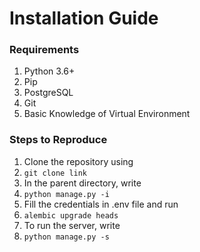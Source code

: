 # Installation Guide

### Requirements
1. Python 3.6+
2. Pip  
3. PostgreSQL
4. Git
5. Basic Knowledge of Virtual Environment

### Steps to Reproduce
1. Clone the repository using
2. `git clone link`
3. In the parent directory, write 
4. `python manage.py -i`
5. Fill the credentials in .env file and run
6. `alembic upgrade heads`
7. To run the server, write
8. `python manage.py -s`